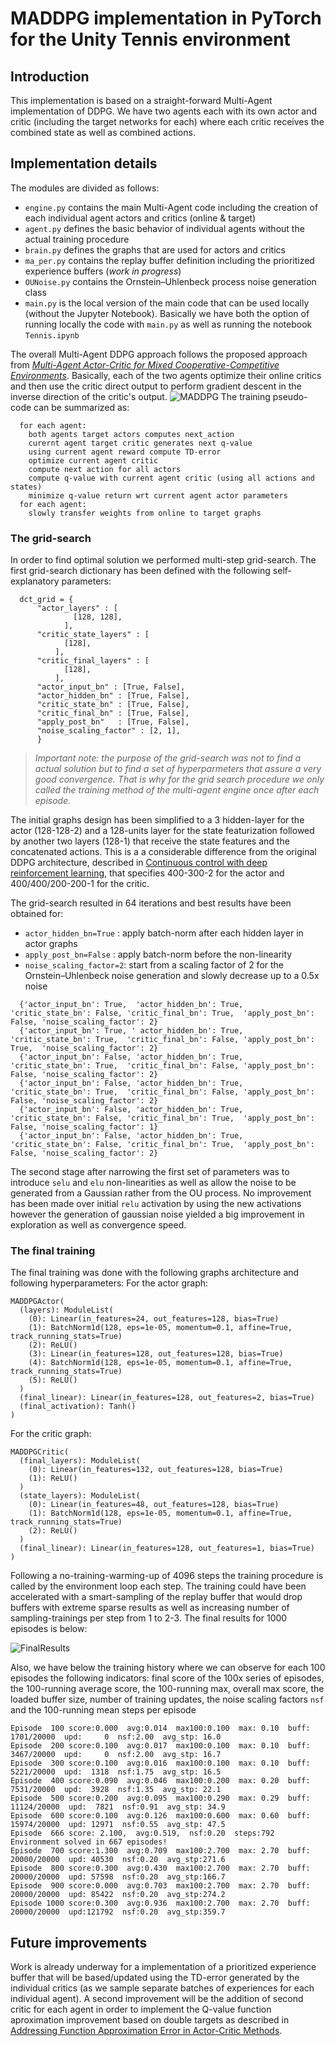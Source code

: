 #  MADDPG implementation in PyTorch for the Unity Tennis environment

## Introduction

This implementation is based on a straight-forward Multi-Agent implementation of DDPG. We have two agents each with its own actor and critic (including the target networks for each) where each critic receives the combined state as well as combined actions.

## Implementation details

The modules are divided as follows:
 - `engine.py` contains the main Multi-Agent code including the creation of each individual agent actors and critics (online & target)
 - `agent.py` defines the basic behavior of individual agents without the actual training procedure
 - `brain.py` defines the graphs that are used for actors and critics
 - `ma_per.py` contains the replay buffer definition including the prioritized experience buffers (_work in progress_)
 - `OUNoise.py` contains the Ornstein–Uhlenbeck process noise generation class
 - `main.py` is the local version of the main code that can be used locally (without the Jupyter Notebook). Basically we have both the option of running locally the code with `main.py` as well as running the notebook `Tennis.ipynb`
 
The overall Multi-Agent DDPG approach follows the proposed approach from _[Multi-Agent Actor-Critic for Mixed Cooperative-Competitive Environments](https://arxiv.org/abs/1706.02275)_. Basically, each of the two agents optimize their online critics and then use the critic direct output to perform gradient descent in the inverse direction of the critic's output.
![MADDPG](img/maddpg.png)
The training pseudo-code can be summarized as:
```
  for each agent:
    both agents target actors computes next_action
    curernt agent target critic generates next q-value
    using current agent reward compute TD-error
    optimize current agent critic
    compute next action for all actors 
    compute q-value with current agent critic (using all actions and states)
    minimize q-value return wrt current agent actor parameters
  for each agent:
    slowly transfer weights from online to target graphs
```
### The grid-search

In order to find optimal solution we performed multi-step grid-search. The first grid-search dictionary has been defined with the following self-explanatory parameters:

```
  dct_grid = {
      "actor_layers" : [ 
              [128, 128],
            ],
      "critic_state_layers" : [
            [128],
          ],
      "critic_final_layers" : [
            [128],
          ],
      "actor_input_bn" : [True, False],
      "actor_hidden_bn" : [True, False],
      "critic_state_bn" : [True, False],
      "critic_final_bn" : [True, False],
      "apply_post_bn"   : [True, False],
      "noise_scaling_factor" : [2, 1],
      }
```


>_*Important note*: the purpose of the grid-search was not to find a actual solution but to find a set of hyperparmeters that assure a very good convergence. That is why for the grid search procedure we only called the training method of the multi-agent engine once after each episode._


The initial graphs design has been simplified to a 3 hidden-layer for the actor (128-128-2) and a 128-units layer for the state featurization followed by another two layers (128-1) that receive the state features and the concatenated actions. This is a a considerable difference from the original DDPG architecture, described in [Continuous control with deep reinforcement learning](https://arxiv.org/abs/1509.02971), that specifies 400-300-2 for the actor and 400/400/200-200-1 for the critic.

The grid-search resulted in 64 iterations and best results have been obtained for:
 - `actor_hidden_bn=True`  : apply batch-norm after each hidden layer in actor graphs
 - `apply_post_bn=False`   : apply batch-norm before the non-linearity
 - `noise_scaling_factor=2`: start from a scaling factor of 2 for the Ornstein–Uhlenbeck noise generation and slowly decrease up to a 0.5x noise

```
  {'actor_input_bn': True,  'actor_hidden_bn': True, 'critic_state_bn': False, 'critic_final_bn': True,  'apply_post_bn': False, 'noise_scaling_factor': 2}
  {'actor_input_bn': True, ' actor_hidden_bn': True, 'critic_state_bn': True,  'critic_final_bn': False, 'apply_post_bn': True,  'noise_scaling_factor': 2}
  {'actor_input_bn': False, 'actor_hidden_bn': True, 'critic_state_bn': True,  'critic_final_bn': False, 'apply_post_bn': False, 'noise_scaling_factor': 2}
  {'actor_input_bn': False, 'actor_hidden_bn': True, 'critic_state_bn': True,  'critic_final_bn': False, 'apply_post_bn': False, 'noise_scaling_factor': 2}
  {'actor_input_bn': False, 'actor_hidden_bn': True, 'critic_state_bn': False, 'critic_final_bn': True,  'apply_post_bn': False, 'noise_scaling_factor': 1}
  {'actor_input_bn': False, 'actor_hidden_bn': True, 'critic_state_bn': False, 'critic_final_bn': True,  'apply_post_bn': False, 'noise_scaling_factor': 2} 
```

The second stage after narrowing the first set of parameters was to introduce `selu` and `elu` non-linearities as well as allow the noise to be generated from a Gaussian rather from the OU process. 
No improvement has been made over initial `relu` activation by using the new activations however the generation of gaussian noise yielded a big improvement in exploration as well as convergence speed.

### The final training

The final training was done with the following graphs architecture and following hyperparameters: 
For the actor graph:
```
MADDPGActor(
  (layers): ModuleList(
    (0): Linear(in_features=24, out_features=128, bias=True)
    (1): BatchNorm1d(128, eps=1e-05, momentum=0.1, affine=True, track_running_stats=True)
    (2): ReLU()
    (3): Linear(in_features=128, out_features=128, bias=True)
    (4): BatchNorm1d(128, eps=1e-05, momentum=0.1, affine=True, track_running_stats=True)
    (5): ReLU()
  )
  (final_linear): Linear(in_features=128, out_features=2, bias=True)
  (final_activation): Tanh()
)
```
For the critic graph:
```
MADDPGCritic(
  (final_layers): ModuleList(
    (0): Linear(in_features=132, out_features=128, bias=True)
    (1): ReLU()
  )
  (state_layers): ModuleList(
    (0): Linear(in_features=48, out_features=128, bias=True)
    (1): BatchNorm1d(128, eps=1e-05, momentum=0.1, affine=True, track_running_stats=True)
    (2): ReLU()
  )
  (final_linear): Linear(in_features=128, out_features=1, bias=True)
)
```
Following a no-training-warming-up of 4096 steps the training procedure is called by the environment loop each step.
The training could have been accelerated with a smart-sampling of the replay buffer that would drop buffers with extreme sparse results as well as increasing number of sampling-trainings per step from 1 to 2-3.
The final results for 1000 episodes is below:

![FinalResults](img/MADDPG1_T1_v1.png)

Also, we have below the training history where we can observe for each 100 episodes the following indicators: final score of the 100x series of episodes, the 100-running average score, the 100-running max, overall max score, the loaded buffer size, number of training updates, the noise scaling factors `nsf` and the 100-running mean steps per episode
```
Episode  100 score:0.000  avg:0.014  max100:0.100  max: 0.10  buff:   1701/20000  upd:     0  nsf:2.00  avg_stp: 16.0
Episode  200 score:0.100  avg:0.017  max100:0.100  max: 0.10  buff:   3467/20000  upd:     0  nsf:2.00  avg_stp: 16.7
Episode  300 score:0.100  avg:0.016  max100:0.100  max: 0.10  buff:   5221/20000  upd:  1318  nsf:1.75  avg_stp: 16.5
Episode  400 score:0.090  avg:0.046  max100:0.200  max: 0.20  buff:   7531/20000  upd:  3928  nsf:1.35  avg_stp: 22.1
Episode  500 score:0.200  avg:0.095  max100:0.290  max: 0.29  buff:  11124/20000  upd:  7821  nsf:0.91  avg_stp: 34.9
Episode  600 score:0.100  avg:0.126  max100:0.600  max: 0.60  buff:  15974/20000  upd: 12971  nsf:0.55  avg_stp: 47.5
Episode  666 score: 2.100,  avg:0.519,  nsf:0.20  steps:792     
Environment solved in 667 episodes!
Episode  700 score:1.300  avg:0.709  max100:2.700  max: 2.70  buff:  20000/20000  upd: 40530  nsf:0.20  avg_stp:271.6
Episode  800 score:0.300  avg:0.430  max100:2.700  max: 2.70  buff:  20000/20000  upd: 57598  nsf:0.20  avg_stp:166.7
Episode  900 score:0.000  avg:0.703  max100:2.700  max: 2.70  buff:  20000/20000  upd: 85422  nsf:0.20  avg_stp:274.2
Episode 1000 score:0.300  avg:0.936  max100:2.700  max: 2.70  buff:  20000/20000  upd:121792  nsf:0.20  avg_stp:359.7
```

## Future improvements

Work is already underway for a implementation of a prioritized experience buffer that will be based/updated using the TD-error generated by the individual critics (as we sample separate batches of experiences for each individual agent).
A second improvement will be the addition of second critic for each agent in order to implement the Q-value function aproximation improvement based on double targets as described in [Addressing Function Approximation Error in Actor-Critic Methods](https://arxiv.org/abs/1802.09477).
